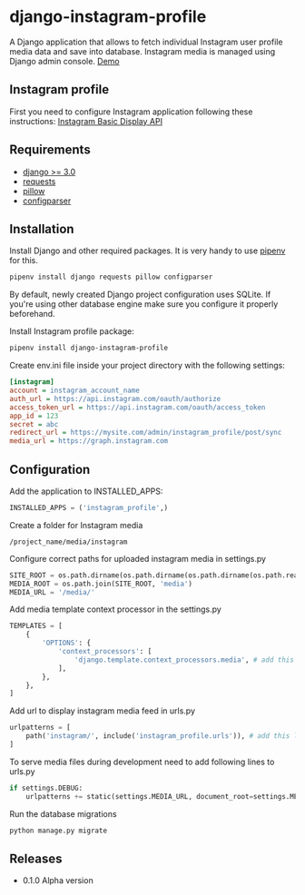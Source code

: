 django-instagram-profile
========================
A Django application that allows to fetch individual Instagram user profile media data and save into database.
Instagram media is managed using Django admin console. [Demo](https://viktors.info/logbook)

Instagram profile
----------------------
First you need to configure Instagram application following these instructions:
[Instagram Basic Display API](https://developers.facebook.com/docs/instagram-basic-display-api)

Requirements
------------
* [django >= 3.0](https://www.djangoproject.com/)
* [requests](https://pypi.python.org/pypi/requests)
* [pillow](https://pypi.python.org/pypi/Pillow)
* [configparser](https://pypi.org/project/configparser/)

Installation
------------
Install Django and other required packages. It is very handy to use [pipenv](https://pipenv.readthedocs.io/en/latest/) for this.
```bash
pipenv install django requests pillow configparser
```

By default, newly created Django project configuration uses SQLite. If you're using other database engine make sure you configure it properly beforehand. 

Install Instagram profile package:
```bash
pipenv install django-instagram-profile
```

Create env.ini file inside your project directory with the following settings:
```ini
[instagram]
account = instagram_account_name
auth_url = https://api.instagram.com/oauth/authorize
access_token_url = https://api.instagram.com/oauth/access_token
app_id = 123
secret = abc
redirect_url = https://mysite.com/admin/instagram_profile/post/sync
media_url = https://graph.instagram.com
```

Configuration
-------------
Add the application to INSTALLED_APPS:
```python
INSTALLED_APPS = ('instagram_profile',)
```

Create a folder for Instagram media
```
/project_name/media/instagram
```

Configure correct paths for uploaded instagram media in settings.py
```python
SITE_ROOT = os.path.dirname(os.path.dirname(os.path.dirname(os.path.realpath(__file__))))
MEDIA_ROOT = os.path.join(SITE_ROOT, 'media')
MEDIA_URL = '/media/'
```

Add media template context processor in the settings.py
```python
TEMPLATES = [
    {
        'OPTIONS': {
            'context_processors': [
                'django.template.context_processors.media', # add this line
            ],
        },
    },
]
```

Add url to display instagram media feed in urls.py
```python
urlpatterns = [
    path('instagram/', include('instagram_profile.urls')), # add this line
]
```

To serve media files during development need to add following lines to urls.py
```python
if settings.DEBUG:
    urlpatterns += static(settings.MEDIA_URL, document_root=settings.MEDIA_ROOT)
```

Run the database migrations
```bash
python manage.py migrate
```

Releases
--------
* 0.1.0 Alpha version
